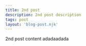 ```yaml
---
title: 2nd post
description: 2nd post description
tags: post
layout: 'blog-post.njk'
---
```


2nd post content
adadaadada
